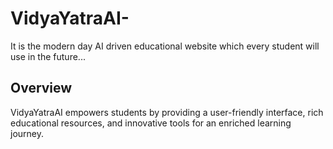 # VidyaYatraAI-
It is the modern day AI driven educational website which every student will use in the future...

## Overview 
VidyaYatraAI empowers students by providing a user-friendly interface, rich educational resources, and innovative tools for an enriched learning journey.

